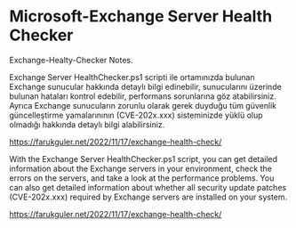 # Microsoft-Exchange Server Health Checker
Exchange-Healty-Checker Notes.

Exchange Server HealthChecker.ps1 scripti ile ortamınızda bulunan Exchange sunucular hakkında detaylı bilgi edinebilir, sunucularını üzerinde bulunan hataları kontrol edebilir, performans sorunlarına göz atabilirsiniz. Ayrıca Exchange sunucuların zorunlu olarak gerek duyduğu tüm güvenlik güncelleştirme yamalarınının (CVE-202x.xxx) sisteminizde yüklü olup olmadığı hakkında detaylı bilgi alabilirsiniz.

https://farukguler.net/2022/11/17/exchange-health-check/

With the Exchange Server HealthChecker.ps1 script, you can get detailed information about the Exchange servers in your environment, check the errors on the servers, and take a look at the performance problems. You can also get detailed information about whether all security update patches (CVE-202x.xxx) required by Exchange servers are installed on your system.

https://farukguler.net/2022/11/17/exchange-health-check/
